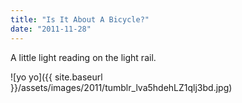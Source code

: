 ```yaml
---
title: "Is It About A Bicycle?"
date: "2011-11-28"
---
```


A little light reading on the light rail.

![yo yo]({{ site.baseurl }}/assets/images/2011/tumblr_lva5hdehLZ1qlj3bd.jpg)
